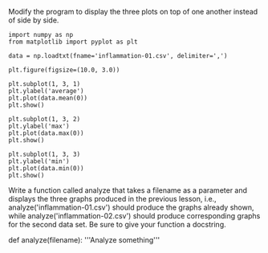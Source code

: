 Modify the program to display the three plots on top of one another instead of side by side.
```
import numpy as np
from matplotlib import pyplot as plt

data = np.loadtxt(fname='inflammation-01.csv', delimiter=',')

plt.figure(figsize=(10.0, 3.0))

plt.subplot(1, 3, 1)
plt.ylabel('average')
plt.plot(data.mean(0))
plt.show()

plt.subplot(1, 3, 2)
plt.ylabel('max')
plt.plot(data.max(0))
plt.show()

plt.subplot(1, 3, 3)
plt.ylabel('min')
plt.plot(data.min(0))
plt.show()
```

Write a function called analyze that takes a filename as a parameter and displays the three graphs produced in the previous lesson, i.e., analyze('inflammation-01.csv') should produce the graphs already shown, while analyze('inflammation-02.csv') should produce corresponding graphs for the second data set. Be sure to give your function a docstring.

def analyze(filename):
	'''Analyze something'''
	
